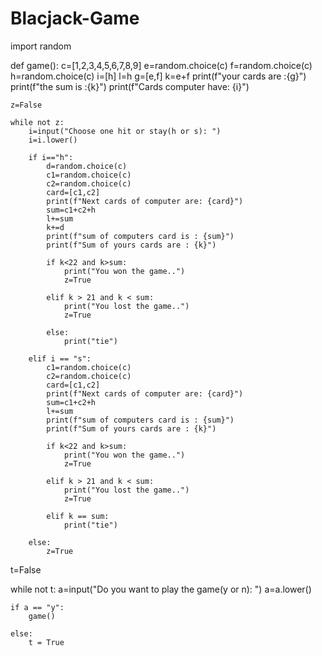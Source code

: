 # Blacjack-Game

import random

def game():
    c=[1,2,3,4,5,6,7,8,9]
    e=random.choice(c)
    f=random.choice(c)
    h=random.choice(c)
    i=[h]
    l=h
    g=[e,f]
    k=e+f
    print(f"your cards are :{g}")
    print(f"the sum is :{k}")
    print(f"Cards computer have: {i}")

    z=False

    while not z:
        i=input("Choose one hit or stay(h or s): ")
        i=i.lower()

        if i=="h":
            d=random.choice(c)
            c1=random.choice(c)
            c2=random.choice(c)
            card=[c1,c2]
            print(f"Next cards of computer are: {card}")
            sum=c1+c2+h
            l+=sum
            k+=d
            print(f"sum of computers card is : {sum}")
            print(f"Sum of yours cards are : {k}")

            if k<22 and k>sum:
                print("You won the game..")
                z=True

            elif k > 21 and k < sum:
                print("You lost the game..")
                z=True

            else:
                print("tie")

        elif i == "s":
            c1=random.choice(c)
            c2=random.choice(c)
            card=[c1,c2]
            print(f"Next cards of computer are: {card}")
            sum=c1+c2+h
            l+=sum
            print(f"sum of computers card is : {sum}")
            print(f"Sum of yours cards are : {k}")

            if k<22 and k>sum:
                print("You won the game..")
                z=True

            elif k > 21 and k < sum:
                print("You lost the game..")
                z=True

            elif k == sum:
                print("tie")

        else:
            z=True

t=False

while not t:
    a=input("Do you want to play the game(y or n): ")
    a=a.lower()

    if a == "y":
        game()

    else:
        t = True
